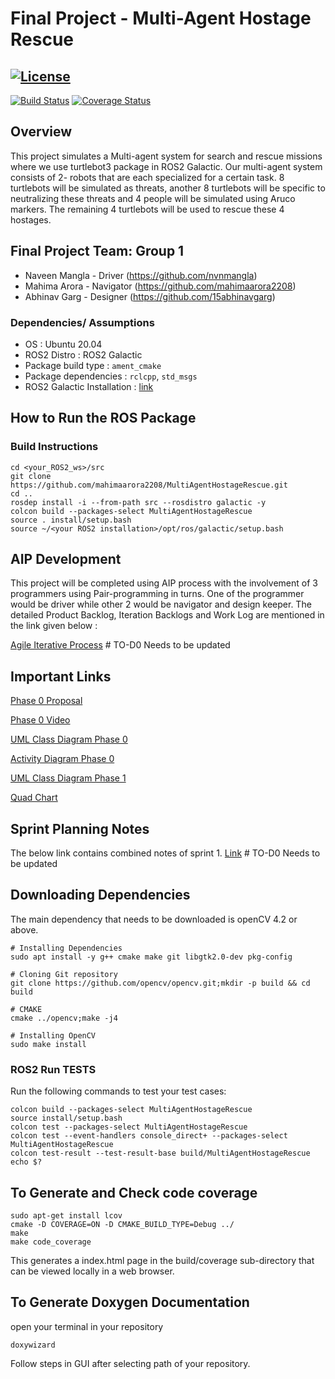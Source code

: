 # Final Project - Multi-Agent Hostage Rescue
[![License](https://img.shields.io/badge/License-Apache%202.0-blue.svg)](https://opensource.org/licenses/Apache-2.0)
---
[![Build Status](https://github.com/mahimaarora2208/MultiAgentHostageRescue/actions/workflows/build_and_coveralls.yml/badge.svg)](https://github.com/mahimaarora2208/MultiAgentHostageRescue//actions/workflows/build_and_coveralls.yml)
[![Coverage Status](https://coveralls.io/repos/github/mahimaarora2208/MultiAgentHostageRescue/badge.svg?branch=main)](https://coveralls.io/github/mahimaarora2208/MultiAgentHostageRescue?branch=main)

## Overview
This project simulates a Multi-agent system for search and rescue missions where we use turtlebot3 package in ROS2 Galactic. Our multi-agent system consists of 2- robots that are each specialized for a certain task. 8 turtlebots will be simulated as threats, another 8 turtlebots will be specific to neutralizing these threats and 4 people will be simulated using Aruco markers. The remaining 4 turtlebots will be used to rescue these 4 hostages.

## Final Project Team: Group 1

 - Naveen Mangla - Driver (https://github.com/nvnmangla)
 - Mahima Arora - Navigator (https://github.com/mahimaarora2208)
 - Abhinav Garg - Designer (https://github.com/15abhinavgarg)


### Dependencies/ Assumptions
- OS : Ubuntu 20.04 
- ROS2 Distro : ROS2 Galactic
- Package build type : ```ament_cmake ```
- Package dependencies : ```rclcpp```, ```std_msgs``` 
- ROS2 Galactic Installation : [link](https://docs.ros.org/en/galactic/Installation/Ubuntu-Install-Debians.html)


## How to Run the ROS Package
### Build Instructions
```
cd <your_ROS2_ws>/src
git clone https://github.com/mahimaarora2208/MultiAgentHostageRescue.git
cd ..   
rosdep install -i --from-path src --rosdistro galactic -y
colcon build --packages-select MultiAgentHostageRescue
source . install/setup.bash
source ~/<your ROS2 installation>/opt/ros/galactic/setup.bash
```

## AIP Development

This project will be completed using AIP process with the involvement of 3 programmers using Pair-programming in turns. One of the programmer would be driver while other 2 would be navigator and design keeper. The detailed Product Backlog, Iteration Backlogs and Work Log are mentioned in the link given below :

[Agile Iterative Process](https://docs.google.com/spreadsheets/d/1q81OENQQRdlFShR4wcxflBOyHls5yuyU/edit?usp=sharing&ouid=106728747057946217321&rtpof=true&sd=true)  # TO-D0 Needs to be updated

## Important Links

[Phase 0 Proposal](https://drive.google.com/file/d/1Q7Ae7BqAT_y9z2TzFeA78kWwCRC0aNpY/view?usp=share_link)

[Phase 0 Video](https://drive.google.com/file/d/1j9FvWYJ_o5ee0BTNtfcTjndG6ISZVPU-/view)

[UML Class Diagram Phase 0](https://drive.google.com/file/d/1heAoCuE7eX8_rLSVcIel38kI9LPRAprV/view?usp=share_link)

[Activity Diagram Phase 0](https://drive.google.com/file/d/1A6i3RmnGnbHXjkOn1xPDj8RQZXLSRa0C/view?usp=share_link) 

[UML Class Diagram Phase 1](https://drive.google.com/file/d/1u1SfBBqCDe6bCdI-nSmj1gVIL7Obzjpz/view?usp=share_link)


[Quad Chart](https://drive.google.com/file/d/1Q7Ae7BqAT_y9z2TzFeA78kWwCRC0aNpY/view?usp=share_link)

## Sprint Planning Notes
The below link contains combined notes of sprint 1.
[Link](https://docs.google.com/document/d/1eXNISSYEkhZfuHLOKzZ1n7hsESNZ54MTIxZAkLqt3zA/edit?usp=sharing) # TO-D0 Needs to be updated


## Downloading Dependencies
The main dependency that needs to be downloaded is openCV 4.2 or above.


```
# Installing Dependencies
sudo apt install -y g++ cmake make git libgtk2.0-dev pkg-config

# Cloning Git repository
git clone https://github.com/opencv/opencv.git;mkdir -p build && cd build

# CMAKE
cmake ../opencv;make -j4

# Installing OpenCV 
sudo make install
```

### ROS2 Run TESTS
Run the following commands to test your test cases:
```
colcon build --packages-select MultiAgentHostageRescue
source install/setup.bash
colcon test --packages-select MultiAgentHostageRescue
colcon test --event-handlers console_direct+ --packages-select MultiAgentHostageRescue 
colcon test-result --test-result-base build/MultiAgentHostageRescue
echo $?
```

## To Generate and Check code coverage
```
sudo apt-get install lcov
cmake -D COVERAGE=ON -D CMAKE_BUILD_TYPE=Debug ../
make
make code_coverage
```
This generates a index.html page in the build/coverage sub-directory that can be viewed locally in a web browser.

## To Generate Doxygen Documentation
open your terminal in your repository
```
doxywizard
```
Follow steps in GUI after selecting path of your repository.